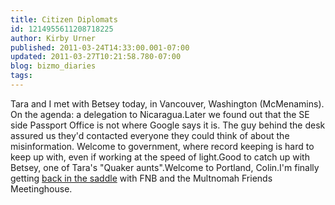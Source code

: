 ```yaml
---
title: Citizen Diplomats
id: 1214955611208718225
author: Kirby Urner
published: 2011-03-24T14:33:00.001-07:00
updated: 2011-03-27T10:21:58.780-07:00
blog: bizmo_diaries
tags: 
---
```


Tara and I met with Betsey today, in Vancouver, Washington (McMenamins).  On the agenda:  a delegation to Nicaragua.Later we found out that the SE side Passport Office is not where Google says it is.  The guy behind the desk assured us they'd contacted everyone they could think of about the misinformation. Welcome to government, where record keeping is hard to keep up with, even if working at the speed of light.Good to catch up with Betsey, one of Tara's "Quaker aunts".Welcome to Portland, Colin.I'm finally getting [back in the saddle](http://controlroom.blogspot.com/2010/12/onward-fnb.html) with FNB and the Multnomah Friends Meetinghouse.